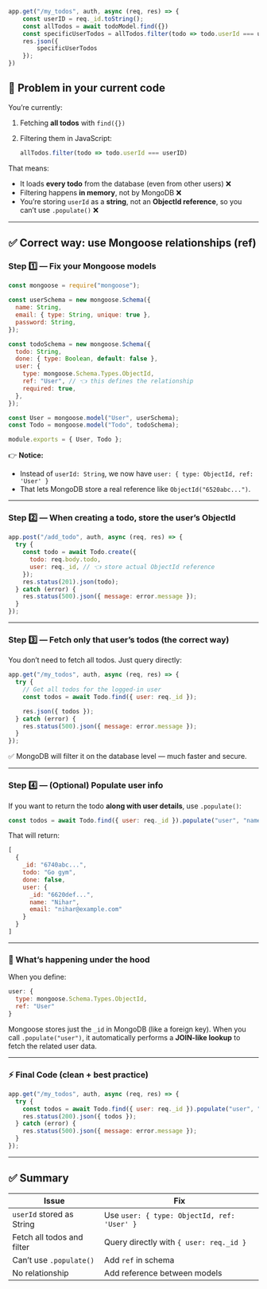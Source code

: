 ```js
app.get("/my_todos", auth, async (req, res) => {
    const userID = req._id.toString();
    const allTodos = await todoModel.find({})
    const specificUserTodos = allTodos.filter(todo => todo.userId === userID)
    res.json({
        specificUserTodos
    });
})
```

## 🚩 Problem in your current code

You’re currently:

1. Fetching **all todos** with `find({})`
2. Filtering them in JavaScript:

   ```js
   allTodos.filter(todo => todo.userId === userID)
   ```

That means:

* It loads **every todo** from the database (even from other users) ❌
* Filtering happens **in memory**, not by MongoDB ❌
* You’re storing `userId` as a **string**, not an **ObjectId reference**, so you can’t use `.populate()` ❌

---

## ✅ Correct way: use **Mongoose relationships (ref)**

### Step 1️⃣ — Fix your Mongoose models

```js
const mongoose = require("mongoose");

const userSchema = new mongoose.Schema({
  name: String,
  email: { type: String, unique: true },
  password: String,
});

const todoSchema = new mongoose.Schema({
  todo: String,
  done: { type: Boolean, default: false },
  user: {
    type: mongoose.Schema.Types.ObjectId,
    ref: "User", // 👈 this defines the relationship
    required: true,
  },
});

const User = mongoose.model("User", userSchema);
const Todo = mongoose.model("Todo", todoSchema);

module.exports = { User, Todo };
```

👉 **Notice:**

* Instead of `userId: String`, we now have
  `user: { type: ObjectId, ref: 'User' }`
* That lets MongoDB store a real reference like `ObjectId("6520abc...")`.

---

### Step 2️⃣ — When creating a todo, store the user’s ObjectId

```js
app.post("/add_todo", auth, async (req, res) => {
  try {
    const todo = await Todo.create({
      todo: req.body.todo,
      user: req._id, // 👈 store actual ObjectId reference
    });
    res.status(201).json(todo);
  } catch (error) {
    res.status(500).json({ message: error.message });
  }
});
```

---

### Step 3️⃣ — Fetch only that user’s todos (the correct way)

You don’t need to fetch all todos. Just query directly:

```js
app.get("/my_todos", auth, async (req, res) => {
  try {
    // Get all todos for the logged-in user
    const todos = await Todo.find({ user: req._id });

    res.json({ todos });
  } catch (error) {
    res.status(500).json({ message: error.message });
  }
});
```

✅ MongoDB will filter it on the database level — much faster and secure.

---

### Step 4️⃣ — (Optional) Populate user info

If you want to return the todo **along with user details**, use `.populate()`:

```js
const todos = await Todo.find({ user: req._id }).populate("user", "name email");
```

That will return:

```js
[
  {
    _id: "6740abc...",
    todo: "Go gym",
    done: false,
    user: {
      _id: "6620def...",
      name: "Nihar",
      email: "nihar@example.com"
    }
  }
]
```

---

### 🧠 What’s happening under the hood

When you define:

```js
user: {
  type: mongoose.Schema.Types.ObjectId,
  ref: "User"
}
```

Mongoose stores just the `_id` in MongoDB (like a foreign key).
When you call `.populate("user")`, it automatically performs a **JOIN-like lookup** to fetch the related user data.

---

### ⚡ Final Code (clean + best practice)

```js
app.get("/my_todos", auth, async (req, res) => {
  try {
    const todos = await Todo.find({ user: req._id }).populate("user", "name email");
    res.status(200).json({ todos });
  } catch (error) {
    res.status(500).json({ message: error.message });
  }
});
```

---

## ✅ Summary

| Issue                      | Fix                                         |
| -------------------------- | ------------------------------------------- |
| `userId` stored as String  | Use `user: { type: ObjectId, ref: 'User' }` |
| Fetch all todos and filter | Query directly with `{ user: req._id }`     |
| Can’t use `.populate()`    | Add `ref` in schema                         |
| No relationship            | Add reference between models                |
